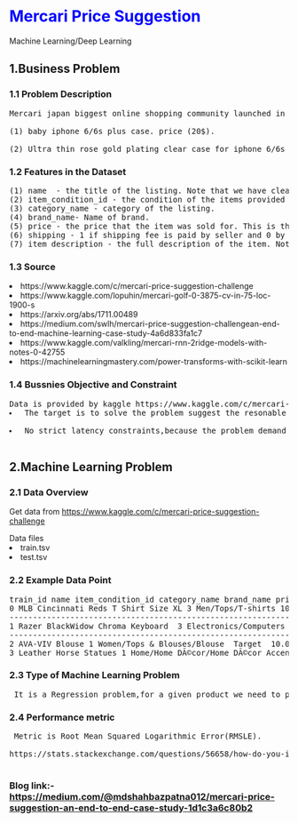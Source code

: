 # <span style='color:Blue'> Mercari Price Suggestion  </span>
Machine Learning/Deep Learning
## 1.Business Problem
### 1.1 Problem Description
<pre>Mercari japan biggest online shopping community launched in 1991 powered market place with JPY(jappan currency)10 million in transactions carried out on the platform each month.Mercari expands to the United state in 2014 and United Kingdom in 2016.The main product of mercari is mercari marketplace app which has been downloaded over 100 million times worldwide.People can sell or purchase items easily.user have freedom to choose the price while purchasing the items.There is higher risk since both the customer.small details can mean big diffrences in prices like:-
    
(1) baby iphone 6/6s plus case. price (20$).

(2) Ultra thin rose gold plating clear case for iphone 6/6s price(75$).</pre>

### 1.2  Features in the Dataset
<pre>
(1) name  - the title of the listing. Note that we have cleaned the data to remove text that look like prices (e.g. Nice product at $20) to avoid leakage. These removed prices are represented as (Nice product at).
(2) item_condition_id - the condition of the items provided by the seller.
(3) category_name - category of the listing.
(4) brand_name- Name of brand.
(5) price - the price that the item was sold for. This is the target variable that you will predict. The unit is USD. This column doesn't exist in test.tsv since that is what you will predict.
(6) shipping - 1 if shipping fee is paid by seller and 0 by buyer.
(7) item_description - the full description of the item. Note that we have cleaned the data to remove text that look like prices (e.g. $200).
</pre>

### 1.3 Source
<li> https://www.kaggle.com/c/mercari-price-suggestion-challenge </li>
<li> https://www.kaggle.com/lopuhin/mercari-golf-0-3875-cv-in-75-loc-1900-s </li>
<li> https://arxiv.org/abs/1711.00489 </li>
<li> https://medium.com/swlh/mercari-price-suggestion-challengean-end-to-end-machine-learning-case-study-4a6d833fa1c7</li>
<li> https://www.kaggle.com/valkling/mercari-rnn-2ridge-models-with-notes-0-42755 </li>
<li> https://machinelearningmastery.com/power-transforms-with-scikit-learn </li>

### 1.4 Bussnies Objective and Constraint
<pre>Data is provided by kaggle https://www.kaggle.com/c/mercari-price-suggestion challenge,to predict the price of a given product.This problem is regression problem(Supervised Learning).The features we have in train data train_id,name,item_condition_id,category_name,brand_name,shipping, item-description,price in test data except price feature which is our target feature.The feature contain categorical,Numerical and Text.
<li> The target is to solve the problem suggest the resonable price of products.</li>
<li> No strict latency constraints,because the problem demand to suggest a highly.</li> </pre>

## 2.Machine Learning Problem

### 2.1 Data Overview
Get data from https://www.kaggle.com/c/mercari-price-suggestion-challenge
<tr> Data files </tr>
<li> train.tsv </li>
<li> test.tsv </li>

### 2.2 Example Data Point
<pre>train_id name item_condition_id category_name brand_name price	shipping item_description
0 MLB Cincinnati Reds T Shirt Size XL 3	Men/Tops/T-shirts 10.0	1 No description yet 
-------------------------------------------------------------------------------------------------
1 Razer BlackWidow Chroma Keyboard	3 Electronics/Computers & Tablets/Components & Parts Razer	52.0 0 This keyboard is in great condition and works like it came out of the box.All of the ports are tested and work perfectly.The lights are customizable via the Razer Synapse app on your PC.
-------------------------------------------------------------------------------------------------
2 AVA-VIV Blouse 1 Women/Tops & Blouses/Blouse	Target	10.0 1	Adorable top with a hint of lace and a key hole in the back! The pale pink is a 1X, and I also have a 3X available in white!
3 Leather Horse Statues	1 Home/Home DÃ©cor/Home DÃ©cor Accents	35.0 1 New with tags. Leather horses. Retail for [rm] each. Stand about a foot high. They are being sold as a pair. Any questions please ask. Free shipping. Just got out of storage</pre>
### 2.3 Type of Machine Learning Problem
<pre> It is a Regression problem,for a given product we need to predict price of the product.</pre>
### 2.4 Performance metric
<pre> Metric is Root Mean Squared Logarithmic Error(RMSLE).

https://stats.stackexchange.com/questions/56658/how-do-you-interpret-rmsle-root-mean-squared-logarithmic-error
 </pre>

### Blog link:- https://medium.com/@mdshahbazpatna012/mercari-price-suggestion-an-end-to-end-case-study-1d1c3a6c80b2

